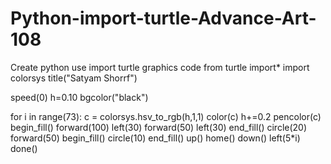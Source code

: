 # Python-import-turtle-Advance-Art-108
Create python use import turtle graphics code
from turtle import*
import colorsys
title("Satyam Shorrf")

speed(0)
h=0.10
bgcolor("black")

for i in range(73):
    c = colorsys.hsv_to_rgb(h,1,1)
    color(c)
    h+=0.2
    pencolor(c)
    begin_fill()
    forward(100)
    left(30)
    forward(50)
    left(30)
    end_fill()
    circle(20)
    forward(50)
    begin_fill()
    circle(10)
    end_fill()
    up()
    home()
    down()
    left(5*i)
done()    
